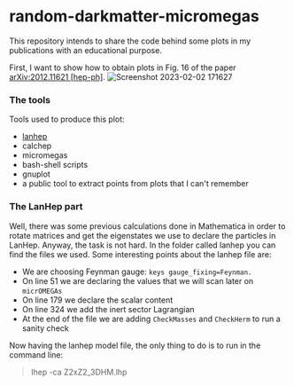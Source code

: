 # random-darkmatter-micromegas
This repository intends to share the code behind some plots in my publications with an educational purpose.

First, I want to show how to obtain plots in Fig. 16 of the paper [arXiv:2012.11621 [hep-ph]](https://arxiv.org/pdf/2012.11621.pdf).
![Screenshot 2023-02-02 171627](https://user-images.githubusercontent.com/74784192/216380519-e6b51179-1392-4f25-a0b5-ba7255584a1d.png)

### The tools

Tools used to produce this plot:
* [lanhep](https://theory.sinp.msu.ru/~semenov/lanhep.html)
* calchep
* micromegas
* bash-shell scripts
* gnuplot
* a public tool to extract points from plots that I can't remember

### The LanHep part

Well, there was some previous calculations done in Mathematica in order to rotate matrices and get the eigenstates we use to declare the particles in LanHep.
Anyway, the task is not hard. In the folder called lanhep you can find the files we used.
Some interesting points about the lanhep file are:
* We are choosing Feynman gauge: `keys gauge_fixing=Feynman.`
* On line 51 we are declaring the values that we will scan later on `micrOMEGAs`
* On line 179 we declare the scalar content
* On line 324 we add the inert sector Lagrangian
* At the end of the file we are adding `CheckMasses` and `CheckHerm` to run a sanity check

Now having the lanhep model file, the only thing to do is to run in the command line:
> lhep -ca Z2xZ2_3DHM.lhp
